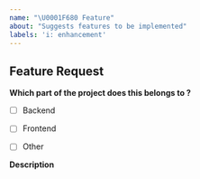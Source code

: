 ```yaml
---
name: "\U0001F680 Feature"
about: "Suggests features to be implemented"
labels: 'i: enhancement'
---
```


## Feature Request
**Which part of the project does this belongs to ?**
- [ ] Backend
- [ ] Frontend
- [ ] Other


**Description**
